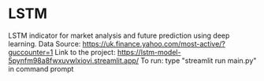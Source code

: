 # LSTM
LSTM indicator for market analysis and future prediction using deep learning. 
Data Source: https://uk.finance.yahoo.com/most-active/?guccounter=1
Link to the project: https://lstm-model-5pynfm98a8fwxuvwlxiovi.streamlit.app/
To run: type "streamlit run main.py" in command prompt 
